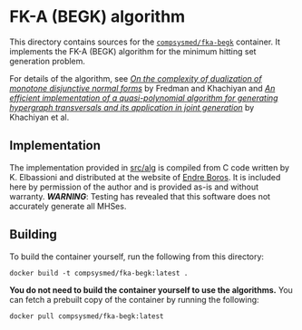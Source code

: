 # FK-A (BEGK) algorithm
This directory contains sources for the [`compsysmed/fka-begk`](//hub.docker.com/r/compsysmed/fka-begk) container.
It implements the FK-A (BEGK) algorithm for the minimum hitting set generation problem.

For details of the algorithm, see [_On the complexity of dualization of monotone disjunctive normal forms_](//doi.org/10.1006/jagm.1996.0062) by Fredman and Khachiyan and [_An efficient implementation of a quasi-polynomial algorithm for generating hypergraph transversals and its application in joint generation_](//doi.org/10.1016/j.dam.2006.04.012) by Khachiyan et al.

## Implementation
The implementation provided in [src/alg](src/alg) is compiled from C code written by K. Elbassioni and distributed at the website of [Endre Boros](//rutcor.rutgers.edu/~boros/IDM/DualizationCode.html).
It is included here by permission of the author and is provided as-is and without warranty.
***WARNING***: Testing has revealed that this software does not accurately generate all MHSes.

## Building
To build the container yourself, run the following from this directory:

    docker build -t compsysmed/fka-begk:latest .

**You do not need to build the container yourself to use the algorithms.**
You can fetch a prebuilt copy of the container by running the following:

    docker pull compsysmed/fka-begk:latest
